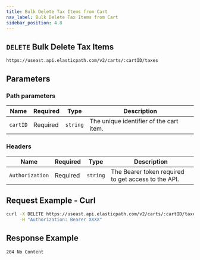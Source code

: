 ```yaml
---
title: Bulk Delete Tax Items from Cart
nav_label: Bulk Delete Tax Items from Cart
sidebar_position: 4.8
---
```


## `DELETE` Bulk Delete Tax Items

```http
https://useast.api.elasticpath.com/v2/carts/:cartID/taxes
```

## Parameters

### Path parameters

| Name        | Required | Type     | Description                       |
| ----------- | -------- | -------- | --------------------------------- |
| `cartID`    | Required | `string` | The unique identifier of the cart item.     |

### Headers

| Name            | Required | Type     | Description                                         |
| --------------- | -------- | -------- | --------------------------------------------------- |
| `Authorization` | Required | `string` | The Bearer token required to get access to the API. |

## Request Example - Curl

```bash
curl -X DELETE https://useast.api.elasticpath.com/v2/carts/:cartID/taxes \
     -H "Authorization: Bearer XXXX"
```

## Response Example

`204 No Content`

